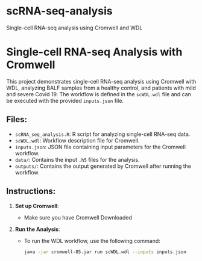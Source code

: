 # scRNA-seq-analysis
Single-cell RNA-seq analysis using Cromwell and WDL

# Single-cell RNA-seq Analysis with Cromwell

This project demonstrates single-cell RNA-seq analysis using Cromwell with WDL, analyzing BALF samples from a healthy control, and patients with mild and severe Covid 19. The workflow is defined in the `scWDL.wdl` file and can be executed with the provided `inputs.json` file.

## Files:
- `scRNA_seq_analysis.R`: R script for analyzing single-cell RNA-seq data.
- `scWDL.wdl`: Workflow description file for Cromwell.
- `inputs.json`: JSON file containing input parameters for the Cromwell workflow.
- `data/`: Contains the input `.h5` files for the analysis.
- `outputs/`: Contains the output generated by Cromwell after running the workflow.

## Instructions:

1. **Set up Cromwell**:
   - Make sure you have Cromwell Downloaded
    
2. **Run the Analysis**:
   - To run the WDL workflow, use the following command:
     ```bash
     java -jar cromwell-85.jar run scWDL.wdl --inputs inputs.json
     ```
